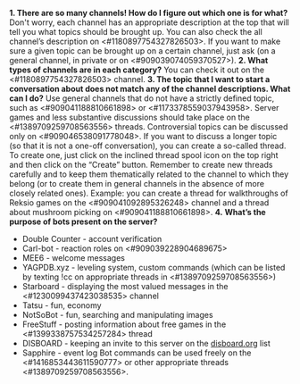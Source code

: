 **1. There are so many channels! How do I figure out which one is for what?** Don't worry, each channel has an appropriate description at the top that will tell you what topics should be brought up. You can also check the all channel’s description on <#1180897754327826503>. If you want to make sure a given topic can be brought up on a certain channel, just ask (on a general channel, in private or on <#909039074059370527>).
**2. What types of channels are in each category?** You can check it out on the <#1180897754327826503> channel.
**3. The topic that I want to start a conversation about does not match any of the channel descriptions. What can I do?** Use general channels that do not have a strictly defined topic, such as <#909041188810661898> or <#1173378559037943958>. Server games and less substantive discussions should take place on the <#1389709259708563556> threads. Controversial topics can be discussed only on <#909046538091778048>.
If you want to discuss a longer topic (so that it is not a one-off conversation), you can create a so-called thread. To create one, just click on the inclined thread spool icon on the top right and then click on the “Create” button. Remember to create new threads carefully and to keep them thematically related to the channel to which they belong (or to create them in general channels in the absence of more closely related ones). Example: you can create a thread for walkthroughs of Reksio games on the <#909041092895326248> channel and a thread about mushroom picking on <#909041188810661898>.
**4.** **What’s the purpose of bots present on the server?**
- Double Counter - account verification
- Carl-bot - reaction roles on <#909039228904689675>
- MEE6 - welcome messages
- YAGPDB.xyz - leveling system, custom commands (which can be listed by texting !cc on appropriate threads in <#1389709259708563556>)
- Starboard - displaying the most valued messages in the <#1230099437423038535> channel
- Tatsu - fun, economy
- NotSoBot - fun, searching and manipulating images
- FreeStuff - posting information about free games in the <#1399338757534257284> thread
- DISBOARD - keeping an invite to this server on the [disboard.org](<https://disboard.org/>) list
- Sapphire - event log
Bot commands can be used freely on the <#1416853443611590777> or other appropriate threads <#1389709259708563556>.
